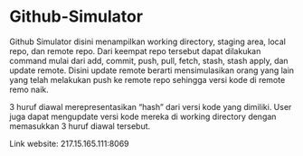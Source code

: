# Github-Simulator

Github Simulator disini menampilkan working directory, staging area, local repo, dan remote repo. Dari keempat repo tersebut dapat dilakukan command mulai dari add, commit, push, pull, fetch, stash, stash apply, dan update remote. Disini update remote berarti mensimulasikan orang yang lain yang telah melakukan push ke remote repo sehingga versi kode di remote remo naik.

3 huruf diawal merepresentasikan “hash” dari versi kode yang dimiliki. User juga dapat mengupdate versi kode mereka di working directory dengan memasukkan 3 huruf diawal tersebut.

Link website: 217.15.165.111:8069
